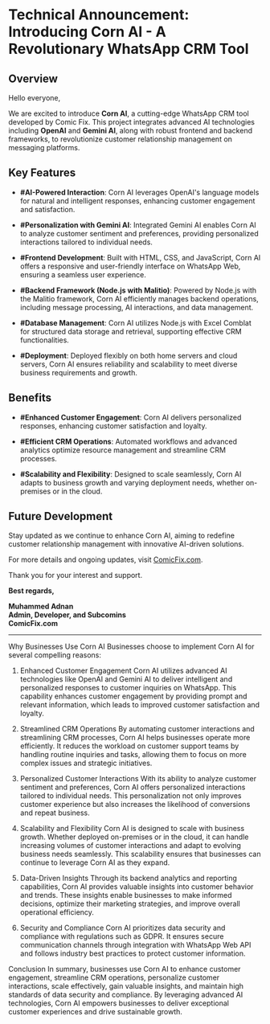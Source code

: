 # Technical Announcement: Introducing Corn AI - A Revolutionary WhatsApp CRM Tool

## Overview

Hello everyone,

We are excited to introduce **Corn AI**, a cutting-edge WhatsApp CRM tool developed by Comic Fix. This project integrates advanced AI technologies including **OpenAI** and **Gemini AI**, along with robust frontend and backend frameworks, to revolutionize customer relationship management on messaging platforms.

## Key Features

- **#AI-Powered Interaction**: Corn AI leverages OpenAI's language models for natural and intelligent responses, enhancing customer engagement and satisfaction.

- **#Personalization with Gemini AI**: Integrated Gemini AI enables Corn AI to analyze customer sentiment and preferences, providing personalized interactions tailored to individual needs.

- **#Frontend Development**: Built with HTML, CSS, and JavaScript, Corn AI offers a responsive and user-friendly interface on WhatsApp Web, ensuring a seamless user experience.

- **#Backend Framework (Node.js with Malitio)**: Powered by Node.js with the Malitio framework, Corn AI efficiently manages backend operations, including message processing, AI interactions, and data management.

- **#Database Management**: Corn AI utilizes Node.js with Excel Comblat for structured data storage and retrieval, supporting effective CRM functionalities.

- **#Deployment**: Deployed flexibly on both home servers and cloud servers, Corn AI ensures reliability and scalability to meet diverse business requirements and growth.

## Benefits

- **#Enhanced Customer Engagement**: Corn AI delivers personalized responses, enhancing customer satisfaction and loyalty.

- **#Efficient CRM Operations**: Automated workflows and advanced analytics optimize resource management and streamline CRM processes.

- **#Scalability and Flexibility**: Designed to scale seamlessly, Corn AI adapts to business growth and varying deployment needs, whether on-premises or in the cloud.

## Future Development

Stay updated as we continue to enhance Corn AI, aiming to redefine customer relationship management with innovative AI-driven solutions.

For more details and ongoing updates, visit [ComicFix.com](https://www.linkedin.com/company/comicfix-com).

Thank you for your interest and support.

**Best regards,**

**Muhammed Adnan**  
**Admin, Developer, and Subcomins**  
**ComicFix.com**

---------------------------------------------------------------------------------------------------------------------------------------------------------------------------------------------------------------------
Why Businesses Use Corn AI
Businesses choose to implement Corn AI for several compelling reasons:

1. Enhanced Customer Engagement
Corn AI utilizes advanced AI technologies like OpenAI and Gemini AI to deliver intelligent and personalized responses to customer inquiries on WhatsApp. This capability enhances customer engagement by providing prompt and relevant information, which leads to improved customer satisfaction and loyalty.

2. Streamlined CRM Operations
By automating customer interactions and streamlining CRM processes, Corn AI helps businesses operate more efficiently. It reduces the workload on customer support teams by handling routine inquiries and tasks, allowing them to focus on more complex issues and strategic initiatives.

3. Personalized Customer Interactions
With its ability to analyze customer sentiment and preferences, Corn AI offers personalized interactions tailored to individual needs. This personalization not only improves customer experience but also increases the likelihood of conversions and repeat business.

4. Scalability and Flexibility
Corn AI is designed to scale with business growth. Whether deployed on-premises or in the cloud, it can handle increasing volumes of customer interactions and adapt to evolving business needs seamlessly. This scalability ensures that businesses can continue to leverage Corn AI as they expand.

5. Data-Driven Insights
Through its backend analytics and reporting capabilities, Corn AI provides valuable insights into customer behavior and trends. These insights enable businesses to make informed decisions, optimize their marketing strategies, and improve overall operational efficiency.

6. Security and Compliance
Corn AI prioritizes data security and compliance with regulations such as GDPR. It ensures secure communication channels through integration with WhatsApp Web API and follows industry best practices to protect customer information.

Conclusion
In summary, businesses use Corn AI to enhance customer engagement, streamline CRM operations, personalize customer interactions, scale effectively, gain valuable insights, and maintain high standards of data security and compliance. By leveraging advanced AI technologies, Corn AI empowers businesses to deliver exceptional customer experiences and drive sustainable growth.
